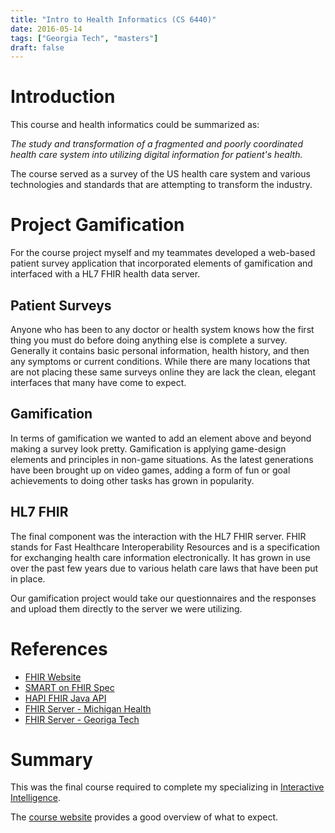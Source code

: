 ```yaml
---
title: "Intro to Health Informatics (CS 6440)"
date: 2016-05-14
tags: ["Georgia Tech", "masters"]
draft: false
---
```


# Introduction

This course and health informatics could be summarized as:

*The study and transformation of a fragmented and poorly coordinated health care system into utilizing digital information for patient's health.*

The course served as a survey of the US health care system and various technologies and standards that are attempting to transform the industry.

# Project Gamification

For the course project myself and my teammates developed a web-based patient survey application that incorporated elements of gamification and interfaced with a HL7 FHIR health data server.

## Patient Surveys

Anyone who has been to any doctor or health system knows how the first thing you must do before doing anything else is complete a survey. Generally it contains basic personal information, health history, and then any symptoms or current conditions. While there are many locations that are not placing these same surveys online they are lack the clean, elegant interfaces that many have come to expect.

## Gamification

In terms of gamification we wanted to add an element above and beyond making a survey look pretty. Gamification is applying game-design elements and principles in non-game situations. As the latest generations have been brought up on video games, adding a form of fun or goal achievements to doing other tasks has grown in popularity.

## HL7 FHIR

The final component was the interaction with the HL7 FHIR server. FHIR stands for Fast Healthcare Interoperability Resources and is a specification for exchanging health care information electronically. It has grown in use over the past few years due to various helath care laws that have been put in place.

Our gamification project would take our questionnaires and the responses and upload them directly to the server we were utilizing.

# References

* [FHIR Website](http://hl7.org/fhir/)
* [SMART on FHIR Spec](http://docs.smarthealthit.org/)
* [HAPI FHIR Java API](http://jamesagnew.github.io/hapi-fhir/)
* [FHIR Server - Michigan Health ](http://52.72.172.54:8080/fhir/home?encoding=null&pretty=null)
* [FHIR Server - Georiga Tech ](http://polaris.i3l.gatech.edu:8080/gt-fhir-webapp/home?encoding=null&pretty=null)

# Summary

This was the final course required to complete my specializing in [Interactive Intelligence](http://www.omscs.gatech.edu/specialization-interactive-intelligence/).

The [course website](http://www.omscs.gatech.edu/cs-6440-intro-health-informatics/) provides a good overview of what to expect.
